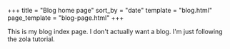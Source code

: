 +++
title = "Blog home page"
sort_by = "date"
template = "blog.html"
page_template = "blog-page.html"
+++

This is my blog index page.
I don't actually want a blog.
I'm just following the zola tutorial.